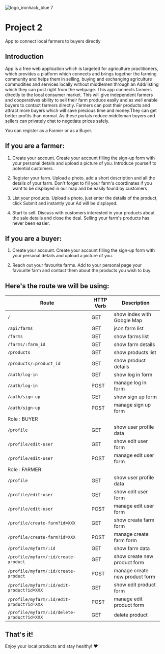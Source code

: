 ![logo_ironhack_blue 7](https://user-images.githubusercontent.com/23629340/40541063-a07a0a8a-601a-11e8-91b5-2f13e4e6b441.png)

# Project 2

App to connect local farmers to buyers directly

## Introduction
App is a free web application which is targeted for agriculture practitioners, which provides a platform which connects and brings together the farming community and helps them in selling, buying and exchanging agriculture commodities and services locally without middlemen through an Add/listing which they can post right from the webpage.
This app connects farmers directly to the local consumer market. This will give independent farmers and cooperatives ability to sell their farm produce easily and as well enable buyers to contact farmers directly.
Farmers can post their products and attract more buyers which will save precious time and money.They can get better profits than normal. As these portals reduce middleman buyers and sellers can privately chat to negotiate prices safely.

You can register as a Farmer or as a Buyer.

## If you are a farmer:
 1. Create your account. 
Create your account filling the sign-up form with your personal details and upload a picture of you. Introduce yourself to potential customers.

 2. Register your farm.
Upload a photo, add a short description and all the details of your farm. Don't forget to fill your farm's coordinates if you want to be displayed in our map and be easily found by customers

 3. List your products.
Upload a photo, just enter the details of the product, click Submit and instantly your Ad will be displayed.

 4. Start to sell.
Discuss with customers interested in your products about the sale details and close the deal. Selling your farm's products has never been easier.


## If you are a buyer:

 1. Create your account.
Create your account filling the sign-up form with your personal details and upload a picture of you.

 2. Reach out your favourite farms.
Add to your personal page your favourite farm and contact them about the products you wish to buy.



## Here's the route we will be using:

|   Route   | HTTP Verb |   Description   |
|-----------|-----------|-----------------|
| `/` |    GET    | show index with Google Map |
| `/api/farms` |    GET   | json farm list |
| `/farms` |    GET   | show farms list |
| `/farms/:farm_id`|    GET   | show farm details|
| `/products` |    GET   | show products list |
| `/products/:product_id`|    GET   | show product details|
| `/auth/log-in` |    GET   | show log in form|
| `/auth/log-in` |    POST   | manage log in form |
| `/auth/sign-up` |    GET   | show sign up form|
| `/auth/sign-up` |    POST   | manage sign up form |
|  Role : BUYER                                |
| `/profile` |    GET    | show user profile data |
| `/profile/edit-user` |    GET    | show edit user form|
| `/profile/edit-user` |    POST    | manage edit user form|
|  Role : FARMER                                  |
| `/profile` |    GET    | show user profile data |
| `/profile/edit-user` |    GET    | show edit user form|
| `/profile/edit-user` |    POST    | manage edit user form|
| `/profile/create-farm?id=XXX` |    GET    | show create farm form |
| `/profile/create-farm?id=XXX` |    POST   | manage create farm form|
| `/profile/myfarm/:id` |    GET    | show farm data |
| `/profile/myfarm/:id/create-product` |    GET    | show create new product form|
| `/profile/myfarm/:id/create-product` |    POST   | manage create new product form|
| `/profile/myfarm/:id/edit-product?id=XXX` |    GET    | show edit product form|
| `/profile/myfarm/:id/edit-product?id=XXX` |    POST   | manage edit product form|
| `/profile/myfarm/:id/delete-product?id=XXX` |    GET    | delete product|



## That's it!

Enjoy your local products and stay healthy! :heart:
